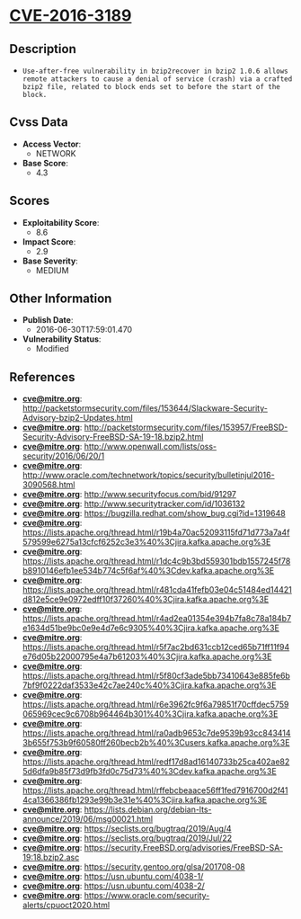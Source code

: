
# [CVE-2016-3189](http://packetstormsecurity.com/files/153644/Slackware-Security-Advisory-bzip2-Updates.html)

## Description

- `Use-after-free vulnerability in bzip2recover in bzip2 1.0.6 allows remote attackers to cause a denial of service (crash) via a crafted bzip2 file, related to block ends set to before the start of the block.`

## Cvss Data

- **Access Vector**:
  - NETWORK
- **Base Score**:
  - 4.3

## Scores

- **Exploitability Score**:
  - 8.6
- **Impact Score**:
  - 2.9
- **Base Severity**:
  - MEDIUM

## Other Information

- **Publish Date**:
  - 2016-06-30T17:59:01.470
- **Vulnerability Status**:
  - Modified

## References

- **cve@mitre.org**: http://packetstormsecurity.com/files/153644/Slackware-Security-Advisory-bzip2-Updates.html
- **cve@mitre.org**: http://packetstormsecurity.com/files/153957/FreeBSD-Security-Advisory-FreeBSD-SA-19-18.bzip2.html
- **cve@mitre.org**: http://www.openwall.com/lists/oss-security/2016/06/20/1
- **cve@mitre.org**: http://www.oracle.com/technetwork/topics/security/bulletinjul2016-3090568.html
- **cve@mitre.org**: http://www.securityfocus.com/bid/91297
- **cve@mitre.org**: http://www.securitytracker.com/id/1036132
- **cve@mitre.org**: https://bugzilla.redhat.com/show_bug.cgi?id=1319648
- **cve@mitre.org**: https://lists.apache.org/thread.html/r19b4a70ac52093115fd71d773a7a4f579599e6275a13cfcf6252c3e3%40%3Cjira.kafka.apache.org%3E
- **cve@mitre.org**: https://lists.apache.org/thread.html/r1dc4c9b3bd559301bdb1557245f78b8910146efb1ee534b774c5f6af%40%3Cdev.kafka.apache.org%3E
- **cve@mitre.org**: https://lists.apache.org/thread.html/r481cda41fefb03e04c51484ed14421d812e5ce9e0972edff10f37260%40%3Cjira.kafka.apache.org%3E
- **cve@mitre.org**: https://lists.apache.org/thread.html/r4ad2ea01354e394b7fa8c78a184b7e1634d51be9bc0e9e4d7e6c9305%40%3Cjira.kafka.apache.org%3E
- **cve@mitre.org**: https://lists.apache.org/thread.html/r5f7ac2bd631ccb12ced65b71ff11f94e76d05b22000795e4a7b61203%40%3Cjira.kafka.apache.org%3E
- **cve@mitre.org**: https://lists.apache.org/thread.html/r5f80cf3ade5bb73410643e885fe6b7bf9f0222daf3533e42c7ae240c%40%3Cjira.kafka.apache.org%3E
- **cve@mitre.org**: https://lists.apache.org/thread.html/r6e3962fc9f6a79851f70cffdec5759065969cec9c6708b964464b301%40%3Cjira.kafka.apache.org%3E
- **cve@mitre.org**: https://lists.apache.org/thread.html/ra0adb9653c7de9539b93cc8434143b655f753b9f60580ff260becb2b%40%3Cusers.kafka.apache.org%3E
- **cve@mitre.org**: https://lists.apache.org/thread.html/redf17d8ad16140733b25ca402ae825d6dfa9b85f73d9fb3fd0c75d73%40%3Cdev.kafka.apache.org%3E
- **cve@mitre.org**: https://lists.apache.org/thread.html/rffebcbeaace56ff1fed7916700d2f414ca1366386fb1293e99b3e31e%40%3Cjira.kafka.apache.org%3E
- **cve@mitre.org**: https://lists.debian.org/debian-lts-announce/2019/06/msg00021.html
- **cve@mitre.org**: https://seclists.org/bugtraq/2019/Aug/4
- **cve@mitre.org**: https://seclists.org/bugtraq/2019/Jul/22
- **cve@mitre.org**: https://security.FreeBSD.org/advisories/FreeBSD-SA-19:18.bzip2.asc
- **cve@mitre.org**: https://security.gentoo.org/glsa/201708-08
- **cve@mitre.org**: https://usn.ubuntu.com/4038-1/
- **cve@mitre.org**: https://usn.ubuntu.com/4038-2/
- **cve@mitre.org**: https://www.oracle.com/security-alerts/cpuoct2020.html
